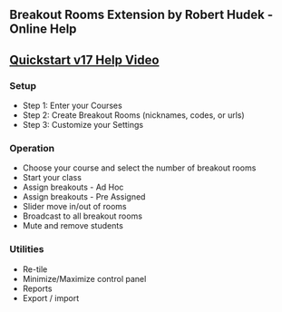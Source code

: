 ## Breakout Rooms Extension by Robert Hudek - Online Help

## [Quickstart v17 Help Video](https://youtu.be/R6h9YXri2Mw)

### Setup

- Step 1: Enter your Courses
- Step 2: Create Breakout Rooms (nicknames, codes, or urls)
- Step 3: Customize your Settings

### Operation

- Choose your course and select the number of breakout rooms
- Start your class
- Assign breakouts - Ad Hoc
- Assign breakouts - Pre Assigned
- Slider move in/out of rooms
- Broadcast to all breakout rooms
- Mute and remove students

### Utilities

- Re-tile
- Minimize/Maximize control panel
- Reports
- Export / import
